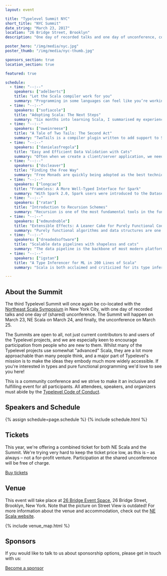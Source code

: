```yaml
---
layout: event

title: "Typelevel Summit NYC"
short_title: "NYC Summit"
date_string: "March 23, 2017"
location: "26 Bridge Street, Brooklyn"
description: "One day of recorded talks and one day of unconference, co-located with NE Scala."

poster_hero: "/img/media/nyc.jpg"
poster_thumb: "/img/media/nyc-thumb.jpg"

sponsors_section: true
location_section: true

featured: true

schedule:
  - time: "--:--"
    speakers: ["adelbertc"]
    title: "Let the Scala compiler work for you"
    summary: "Programming in some languages can feel like you’re working for the compiler - the type checker is naggy, the type system limiting, and much of your code is extraneous. This is backwards. The compiler should be working for you, helping you check your code, allowing you to express the abstractions you want, and enabling you to write clean, beautiful code. In Scala we are lucky to have such a compiler. In this talk we will explore a variety of techniques, libraries, and compiler plugins for Scala that demonstrate the utility of having a compiler that works for you."
  - time: "--:--"
    speakers: ["sofiacole"]
    title: "Adopting Scala: The Next Steps" 
    summary: "Six months into learning Scala, I summarised my experience and delivered a talk to help others going through the same process. This covered effective learning methods, an initial list of topics, and some tips so that others could be effective quickly whilst avoiding some common mistakes. Over a year later, I will reflect on those methods and their result, talk about how I extended my knowledge of functional programming, and explore how to introduce key concepts without feeling overwhelmed. My aim is to present the insights and challenges encountered when learning functional programming to make the experience as approachable as possible."
  - time: "--:--"
    speakers: ["oweinreese"]
    title: "A Tale of Two Tails: The Second Act"
    summary: "TwoTails is a compiler plugin written to add support to Scala for mutual tail recursion. While Trampolines or trampolined style recursion solve the direct need, they require explicit construction by a developer and add overhead in the form of additional data structures. Unfortunately, building a “native” solution directly into Scalac without using trampolines is not a straight forward task, even with basic tail recursion. In the latest version, a second compilation scheme has been introduced solving an issue peculiar to the JVM which the first scheme was not able to properly address. I’ll discuss both the motivation behind this new scheme and the trade-offs entailed by using it, highlighting which is more appropriate given your circumstances."
  - time: "--:--"
    speakers: ["danielasfregola"]
    title: "Easy and Efficient Data Validation with Cats"
    summary: "Often when we create a client/server application, we need to validate the requests: can the user associated to the request perform this operation? Can they access or modify the data? Is the input well-formed? When the data validation component in our application is not well designed, the code can quickly become not expressive enough and probably difficult to maintain. Business rules don’t help, adding more and more requirements to add in our validation, making it more and more complex to clearly represent and maintain. At the same time when the validation fails, it should be fairly straight forward to understand why the request was rejected, so that actions can be taken accordingly. This talk introduces Cats, a Scala library based on category theory, and some of its most interesting components for data validation. In particular, we’ll discuss some options to achieve efficient and expressive data validation. We will also argue that, compared to other options in the language, Cats is particularly suited for the task thanks to its easy-to-use data types and more approachable syntax. Throughout the talk, you will see numerous examples on how data validation can be achieved in a clean and robust way, and how we can easily integrate it in our code, without any specific knowledge of category theory."
  - time: "--:--"
    speakers: ["dscleaver"]
    title: "Finding the Free Way"
    summary: "Free Monads are quickly being adopted as the best technique for developing in a pure functional style. Unfortunately, the details for how to best apply them is often left as “an exercise for the reader.” Recently my team began using Free Monads to build Web Services within the Play Framework. We wanted to use Free Monads in an easy to follow way with minimum boilerplate, while still slotting naturally into the Play Framework. In this talk I’ll outline how we took some wrong turns, hit a few potholes, but ultimately found a way to use Free that works for us."
  - time: "--:--"
    speakers: ["longcao"]
    title: "Frameless: A More Well-Typed Interface for Spark"
    summary: "With Spark 2.0, Spark users were introduced to the Dataset API, which sought to combine the static guarantees of types (much like in RDDs) with enhancements from Spark SQL’s Catalyst optimizer, which were previously only available to more a weakly typed DataFrame API. In this introductory level talk, we’ll take a brief look at some of the rough edges encountered when working with Datasets and how Frameless, a Typelevel library attempting to add a more well-typed veneer over Spark, can help."
  - time: "--:--"
    speakers: ["ratan"]
    title: "Introduction to Recursion Schemes"
    summary: "Recursion is one of the most fundamental tools in the functional programmer’s kit. As with most fundamental tools, it’s quite powerful, and likely, too powerful for most applications. Abstracting away the explicit recursion from algorithms can make them easier to reason about, understand and maintain. Separating description of the program from interpretation, is a pattern we often see in functional programming. This talk is about applying that idea to recursive algorithms. This talk will attempt to be as self-contained as possible and will hopefully make {cata|ana|para|apo}morphisms less intimidating by showing the internals of how they could be implemented with as few parts of Scala as possible."
  - time: "--:--"
    speakers: ["edmundnoble"]
    title: "Extensible Effects: A Leaner Cake for Purely Functional Code"
    summary: "Purely functional algorithms and data structures are one thing, but purely functional program architectures are a completely different beast. Constructors and dependency injection frameworks compete in the object oriented landscape; in Scala, we have the Cake Pattern as well. Regardless, we aren’t doing purely functional programming just to pass around mutable objects with state, and the Cake Pattern has a similar problem with hiding effects from the user. Extensible effects provide not only a uniform interface to monadic effects, but a dependency injection mechanism that is aware of them. Finally tagless encodings provide an object-oriented view of the problem, which compared to the initial ADT encoding can be not only easier to understand for newcomers but more efficient."
  - time: "--:--"
    speakers: ["dreadedsoftware"]
    title: "Scalable data pipelines with shapeless and cats"
    summary: "The data pipeline is the backbone of most modern platforms. Not only is it important to make sure your pipeline is fast and reliable but, a team also needs to be able to deploy new endpoints quickly. This talk uses inductive implicits and typeclasses to make onboarding painless. With only a limited knowledge of shapeless and cats, a developer can create scalable and maintainable data pipeline architectures that are assembled at compile time. With inductive types, pipelines can be combined to create compound pipelines simply and easily. And cats provides ready-made typeclasses which can help cut down on development time."
  - time: "--:--"
    speakers: ["igstan"]
    title: "A Type Inferencer for ML in 200 Lines of Scala"
    summary: "Scala is both acclaimed and criticized for its type inference capabilities. But most of this criticism stems from Scala’s object-functional nature, so how does type inference look like and work in functional languages without objects, such as Standard ML or Haskell? This talk aims to show one way to achieving that. We will present Wand’s type inference algorithm, a lesser known, but easier to understand and extend alternative to the classic Damas-Hindley-Milner algorithm. We’ll use a small subset of Standard ML as a vehicle language and Scala as the implementation language."

---
```


## About the Summit

The third Typelevel Summit will once again be co-located with the [Northeast Scala Symposium](http://www.nescala.org/) in New York City, with one day of recorded talks and one day of (shared) unconference.
The Summit will happen on March 23, NE Scala on March 24, and finally, the unconference on March 25.

The Summits are open to all, not just current contributors to and users of the Typelevel projects, and we are especially keen to encourage participation from people who are new to them.
Whilst many of the Typelevel projects use somewhat "advanced" Scala, they are a lot more approachable than many people think, and a major part of Typelevel's mission is to make the ideas they embody much more widely accessible.
If you're interested in types and pure functional programming we'd love to see you here!

This is a community conference and we strive to make it an inclusive and fulfilling event for all participants. All attendees, speakers, and organizers must abide by the [Typelevel Code of Conduct](http://typelevel.org/conduct.html).

## Speakers and Schedule

{% assign schedule=page.schedule %}
{% include schedule.html %}

## Tickets

This year, we're offering a combined ticket for both NE Scala and the Summit.
We're trying very hard to keep the ticket price low, as this is – as always – not a for-profit venture.
Participation at the shared unconference will be free of charge.

<a class="btn large" href="https://ti.to/northeast-scala-symposium/northeast-scala-symposium-2017">Buy tickets</a>

## Venue

This event will take place at [26 Bridge Event Space](http://www.26bridge.com/), 26 Bridge Street, Brooklyn, New York.
Note that the picture on Street View is outdated!
For more information about the venue and accommodation, check out the [NE Scala website](http://www.nescala.org/).

{% include venue_map.html %}

## Sponsors

If you would like to talk to us about sponsorship options, please get in touch with us:

<a class="btn large" href="mailto:info@typelevel.org">Become a sponsor</a>
